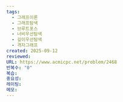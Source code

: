 ```yaml
---
tags:
  - 그래프이론
  - 그래프탐색
  - 브루트포스
  - 너비우선탐색
  - 깊이우선탐색
  - 격자그래프
created: 2025-09-12
reviewed:
URL: https://www.acmicpc.net/problem/2468
반복수: "0"
복습:
중요성:
레이팅:
메모:
---
```

